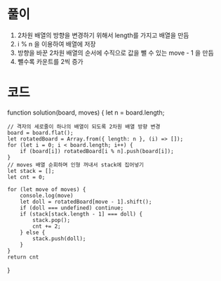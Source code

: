 # 풀이

1. 2차원 배열의 방향을 변경하기 위해서 length를 가지고 배열을 만듬
2. i % n 을 이용하여 배열에 저장
3. 방향을 바꾼 2차원 배열의 순서에 수직으로 값을 뺄 수 있는 move - 1 을 만듬
4. 뺄수록 카운트를 2씩 증가

# 코드

function solution(board, moves) {
let n = board.length;

    // 격자의 세로줄이 하나의 배열이 되도록 2차원 배열 방향 변경
    board = board.flat();
    let rotatedBoard = Array.from({ length: n }, (i) => []);
    for (let i = 0; i < board.length; i++) {
        if (board[i]) rotatedBoard[i % n].push(board[i]);
    }
    // moves 배열 순회하며 인형 꺼내서 stack에 집어넣기
    let stack = [];
    let cnt = 0;

    for (let move of moves) {
        console.log(move)
        let doll = rotatedBoard[move - 1].shift();
        if (doll === undefined) continue;
        if (stack[stack.length - 1] === doll) {
            stack.pop();
            cnt += 2;
        } else {
            stack.push(doll);
        }
    }
    return cnt

}

```js

```
